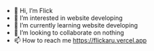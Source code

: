 - 👋 Hi, I’m Flick
- 👀 I’m interested in website developing
- 🌱 I’m currently learning website developing
- 💞️ I’m looking to collaborate on nothing
- 📫 How to reach me https://flickaru.vercel.app

<!---
Oof4/Oof4 is a ✨ special ✨ repository because its `README.md` (this file) appears on your GitHub profile.
You can click the Preview link to take a look at your changes.
--->
